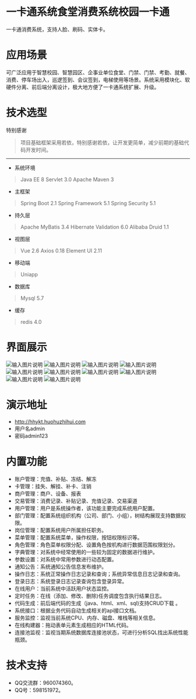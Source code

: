 # 一卡通系统食堂消费系统校园一卡通
一卡通消费系统，支持人脸、刷码、实体卡。
# 应用场景
可广泛应用于智慧校园、智慧园区、企事业单位食堂、门禁、门禁、考勤、就餐、消费、停车场出入，巡逻签到、会议签到，电梯使用等场景。系统采用模块化、软硬件分离、前后端分离设计，极大地方便了一卡通系统扩展、升级。
# 技术选型
特别感谢
> 项目基础框架采用若依，特别感谢若依，让开发更简单，减少前期的基础代码开发时间。
---

- 系统环境
> Java EE 8 Servlet 3.0 Apache Maven 3

- 主框架
> Spring Boot 2.1 Spring Framework 5.1 Spring Security 5.1 

-  持久层
> Apache MyBatis 3.4 Hibernate Validation 6.0 Alibaba Druid 1.1 

- 视图层
> Vue 2.6 Axios 0.18 Element UI 2.11

- 移动端
> Uniapp

- 数据库
> Mysql 5.7

- 缓存
> redis 4.0
# 界面展示
![输入图片说明](https://images.gitee.com/uploads/images/2021/0108/165504_43ab97cf_344794.jpeg "QQ图片20210108165027.jpg")
![输入图片说明](https://images.gitee.com/uploads/images/2021/0108/165534_639f892c_344794.jpeg "QQ图片20210108165040.jpg")
![输入图片说明](https://images.gitee.com/uploads/images/2021/0108/165544_2131f28a_344794.jpeg "QQ图片20210108165047.jpg")
![输入图片说明](https://images.gitee.com/uploads/images/2021/0108/165559_7c346a3d_344794.jpeg "QQ图片20210108165051.jpg")
![输入图片说明](https://images.gitee.com/uploads/images/2021/0108/165610_5b0a1fa9_344794.jpeg "QQ图片20210108165055.jpg")
![输入图片说明](https://images.gitee.com/uploads/images/2021/0108/165623_198252cd_344794.jpeg "QQ图片20210108165059.jpg")
![输入图片说明](https://images.gitee.com/uploads/images/2021/0108/165633_4199a9f3_344794.jpeg "QQ图片20210108165102.jpg")
![输入图片说明](https://images.gitee.com/uploads/images/2021/0108/165649_b82cd00d_344794.jpeg "QQ图片20210108165106.jpg")
![输入图片说明](https://images.gitee.com/uploads/images/2021/0108/165707_6ca1df3c_344794.jpeg "QQ图片20210108165109.jpg")
![输入图片说明](https://images.gitee.com/uploads/images/2021/0108/165717_fa3800f1_344794.jpeg "QQ图片20210108165114.jpg")

# 演示地址
- http://hhykt.huohuzhihui.com 
- 用户名admin
- 密码admin123

# 内置功能
- 账户管理：充值、补贴、冻结、解冻
- 卡管理：挂失、解挂、补卡、注销
- 商户管理：商户、设备、报表
- 交易管理：消费记录、补贴记录、充值记录、交易渠道
- 用户管理：用户是系统操作者，该功能主要完成系统用户配置。
- 部门管理：配置系统组织机构（公司、部门、小组），树结构展现支持数据权限。
- 岗位管理：配置系统用户所属担任职务。
- 菜单管理：配置系统菜单，操作权限，按钮权限标识等。
- 角色管理：角色菜单权限分配、设置角色按机构进行数据范围权限划分。
- 字典管理：对系统中经常使用的一些较为固定的数据进行维护。
- 参数设置：对系统中常用参数进行动态配置。
- 通知公告：系统通知公告信息发布维护。
- 操作日志：系统正常操作日志记录和查询；系统异常信息日志记录和查询。
- 登录日志：系统登录日志记录查询包含登录异常。
- 在线用户：当前系统中活跃用户状态监控。
- 定时任务：在线（添加、修改、删除)任务调度包含执行结果日志。
- 代码生成：前后端代码的生成（java、html、xml、sql)支持CRUD下载 。
- 系统接口：根据业务代码自动生成相关的api接口文档。
- 服务监控：监视当前系统CPU、内存、磁盘、堆栈等相关信息。
- 在线构建器：拖动表单元素生成相应的HTML代码。
- 连接池监视：监视当期系统数据库连接池状态，可进行分析SQL找出系统性能瓶颈。
# 技术支持
- QQ交流群：960074360。
- QQ号：598151972。
